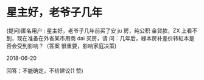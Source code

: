 # 星主好，老爷子几年

(提问)匿名用户 : 星主好，老爷子几年前买了安 ju 房，纯公积 金貸款，ZX 上看不到，现在准备在外省某市用商 dai 买房，请 问：几年后，綠本房补差价转紅本是否会受到影响？（答案 很重要，影响家庭决策)

2018-06-20

回答：不能确定，不给建议(1 赞)